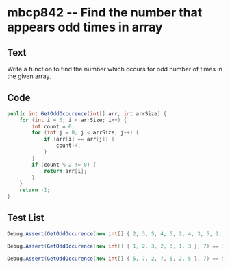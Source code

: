 # mbcp842 -- Find the number that appears odd times in array

## Text

Write a function to find the number which occurs for odd number of times in the given array.

## Code

```csharp
public int GetOddOccurence(int[] arr, int arrSize) {
    for (int i = 0; i < arrSize; i++) {
        int count = 0;
        for (int j = 0; j < arrSize; j++) {
            if (arr[i] == arr[j]) {
                count++;
            }
        }
        if (count % 2 != 0) {
            return arr[i];
        }
    }
    return -1;
}
```

## Test List

```csharp
Debug.Assert(GetOddOccurence(new int[] { 2, 3, 5, 4, 5, 2, 4, 3, 5, 2, 4, 4, 2 }, 13) == 5);
```

```csharp
Debug.Assert(GetOddOccurence(new int[] { 1, 2, 3, 2, 3, 1, 3 }, 7) == 3);
```

```csharp
Debug.Assert(GetOddOccurence(new int[] { 5, 7, 2, 7, 5, 2, 5 }, 7) == 5);
```

